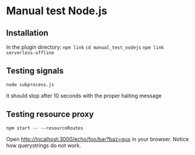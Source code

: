# Manual test Node.js

## Installation

In the plugin directory:
`npm link`
`cd manual_test_nodejs`
`npm link serverless-offline`

## Testing signals

`node subprocess.js`

It should stop after 10 seconds with the proper halting message

## Testing resource proxy

`npm start -- --resourceRoutes`

Open <http://localhost:3000/echo/foo/bar?baz=qux> in your browser.  Notice how
querystrings do not work.
